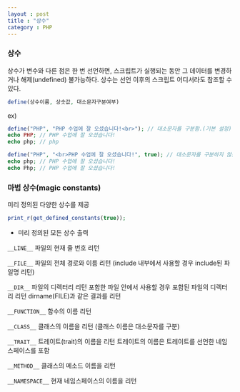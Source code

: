 ```yaml
---
layout : post
title : "상수"
category : PHP
---
```

### 상수

상수가 변수와 다른 점은 한 번 선언하면, 스크립트가 실행되는 동안 그 데이터를 변경하거나 해제(undefined) 불가능하다. 상수는 선언 이후의 스크립트 어디서라도 참조할 수 있다.

```php
define(상수이름, 상숫값, 대소문자구분여부)
```

ex)

```php
define("PHP", "PHP 수업에 잘 오셨습니다!<br>"); // 대소문자를 구분함.(기본 설정)
echo PHP; // PHP 수업에 잘 오셨습니다!
echo php; // php

define("PHP", "<br>PHP 수업에 잘 오셨습니다!", true); // 대소문자를 구분하지 않음.
echo php; // PHP 수업에 잘 오셨습니다!
echo Php; // PHP 수업에 잘 오셨습니다!
```

### 마법 상수(magic constants)

미리 정의된 다양한 상수를 제공

```php
print_r(get_defined_constants(true));
```

- 미리 정의된 모든 상수 출력

`__LINE__` 	파일의 현재 줄 번호 리턴

`__FILE__`	파일의 전체 경로와 이름 리턴 (include 내부에서 사용할 경우 include된 파일명 리턴)

`__DIR__`	파일의 디렉터리 리턴
포함한 파일 안에서 사용할 경우 포함된 파일의 디렉터리 리턴
dirname(FILE)과 같은 결과를 리턴

`__FUNCTION__`	함수의 이름 리턴

`__CLASS__`	클래스의 이름을 리턴 (클래스 이름은 대소문자를 구분)

`__TRAIT__`	트레이트(trait)의 이름을 리턴
트레이트의 이름은 트레이트를 선언한 네임스페이스를 포함

`__METHOD__`	클래스의 메소드 이름을 리턴

`__NAMESPACE__`	현재 네임스페이스의 이름을 리턴
